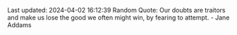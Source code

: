 Last updated: 2024-04-02 16:12:39
Random Quote: Our doubts are traitors and make us lose the good we often might win, by fearing to attempt. - Jane Addams